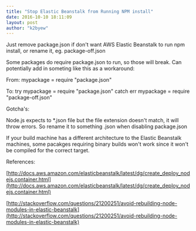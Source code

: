 ```yaml
---
title: "Stop Elastic Beanstalk from Running NPM install"
date: 2016-10-10 18:11:09
layout: post
author: "k2byew"
---
```

Just remove package.json if don't want AWS Elastic Beanstalk to run npm install, or rename it, eg. package-off.json

Some packages do require package.json to run, so those will break. Can potentially add in someting like this as a workaround:

From:
    mypackage = require "package.json"

To:
    try
      mypackage = require "package.json"
    catch err
      mypackage = require "package-off.json"


Gotcha's:

Node.js expects to *.json file but the file extension doesn't match, it will throw errors. So rename it to something .json when disabling package.json

If your build machine has a different architecture to the Elastic Beanstalk machines, some pacakges requiring binary builds won't work since it won't be compiled for the correct target.


References:

[http://docs.aws.amazon.com/elasticbeanstalk/latest/dg/create_deploy_nodejs.container.html](http://docs.aws.amazon.com/elasticbeanstalk/latest/dg/create_deploy_nodejs.container.html)

[http://stackoverflow.com/questions/21200251/avoid-rebuilding-node-modules-in-elastic-beanstalk](http://stackoverflow.com/questions/21200251/avoid-rebuilding-node-modules-in-elastic-beanstalk)
